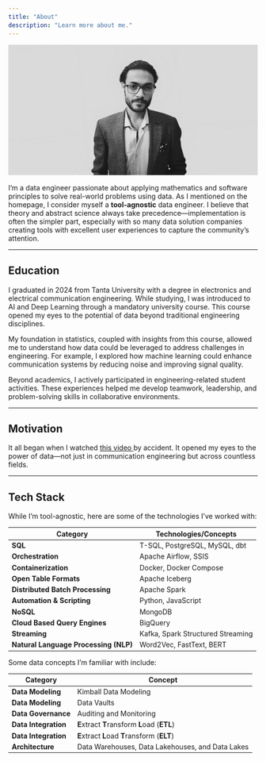 ```yaml
---
title: "About"
description: "Learn more about me."
---
```

![it's me!](./me.png)

I’m a data engineer passionate about applying mathematics and software principles to solve real-world problems using data.
As I mentioned on the homepage, I consider myself a **tool-agnostic** data engineer. I believe that theory and abstract science always take precedence—implementation is often the simpler part, especially with so many data solution companies creating tools with excellent user experiences to capture the community’s attention.

---

## Education  

I graduated in 2024 from Tanta University with a degree in electronics and electrical communication engineering. While studying, I was introduced to AI and Deep Learning through a mandatory university course. This course opened my eyes to the potential of data beyond traditional engineering disciplines.

My foundation in statistics, coupled with insights from this course, allowed me to understand how data could be leveraged to address challenges in engineering. For example, I explored how machine learning could enhance communication systems by reducing noise and improving signal quality.

Beyond academics, I actively participated in engineering-related student activities. These experiences helped me develop teamwork, leadership, and problem-solving skills in collaborative environments.

---

## Motivation  

It all began when I watched <a href= "https://youtu.be/7G_Kz5MOqps?si=lJQDIFXZboIh96pq" target="_blank"> this video </a> by accident. It opened my eyes to the power of data—not just in communication engineering but across countless fields.  

---

## Tech Stack  

While I’m tool-agnostic, here are some of the technologies I’ve worked with:  

| **Category**                | **Technologies/Concepts**                                                                |
|-----------------------------|------------------------------------------------------------------------------------------|
| **SQL**                           | T-SQL, PostgreSQL, MySQL, dbt                                                             |
| **Orchestration**                 | Apache Airflow, SSIS                                                                      |
| **Containerization**              | Docker, Docker Compose                                                                    |
| **Open Table Formats**            | Apache Iceberg                                                                            |
| **Distributed Batch Processing**  | Apache Spark                                                                              |
| **Automation & Scripting**        | Python, JavaScript                                                                        |
| **NoSQL**                         | MongoDB                                                                                   |
| **Cloud Based Query Engines**     | BigQuery                                                                                  |
| **Streaming**                     | Kafka, Spark Structured Streaming                                                         |
| **Natural Language Processing (NLP)** | Word2Vec, FastText, BERT                                                              |

Some data concepts I’m familiar with include:  

| **Category**            | **Concept**                                                                               |
|-------------------------|-------------------------------------------------------------------------------------------|
| **Data Modeling**           | Kimball Data Modeling                                                                     |
| **Data Modeling**           | Data Vaults                                                                               |
| **Data Governance**         | Auditing and Monitoring                                                                   |
| **Data Integration**        | **E**xtract **T**ransform **L**oad (**ETL**)                                              |
| **Data Integration**        | **E**xtract **L**oad **T**ransform (**ELT**)                                              |
| **Architecture**            | Data Warehouses, Data Lakehouses, and Data Lakes                                          |